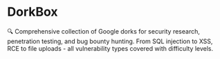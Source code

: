 # DorkBox
🔍 Comprehensive collection of Google dorks for security research, penetration testing, and bug bounty hunting. From SQL injection to XSS, RCE to file uploads - all vulnerability types covered with difficulty levels.
